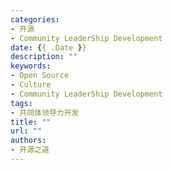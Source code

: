 ```yaml
---
categories:
- 开源
- Community LeaderShip Development
date: {{ .Date }}
description: ""
keywords:
- Open Source
- Culture
- Community LeaderShip Development
tags:
- 共同体领导力开发
title: ""
url: ""
authors:
- 开源之道
---
```

